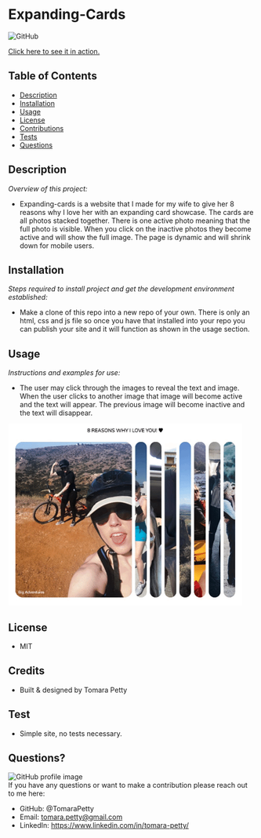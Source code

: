# Expanding-Cards
  
![GitHub](https://img.shields.io/badge/license-MIT-green)

<a href="undefined">Click here to see it in action.</a>

## Table of Contents
* [Description](#description)
* [Installation](#installation)
* [Usage](#usage)
* [License](#license)
* [Contributions](#contributions)
* [Tests](#tests)
* [Questions](#questions)

## Description 
*Overview of this project:* 
* Expanding-cards is a website that I made for my wife to give her 8 reasons why I love her with an expanding card showcase. The cards are all photos stacked together. There is one active photo meaning that the full photo is visible. When you click on the inactive photos they become active and will show the full image. The page is dynamic and will shrink down for mobile users.  

## Installation
*Steps required to install project and get the development environment established:*
* Make a clone of this repo into a new repo of your own. There is only an html, css and js file so once you have that installed into your repo you can publish your site and it will function as shown in the usage section. 

## Usage
*Instructions and examples for use:* 
* The user may click through the images to reveal the text and image. When the user clicks to another image that image will become active and the text will appear. The previous image will become inactive and the text will disappear.

<img src="images/card-expander.gif">

## License 
* MIT

## Credits
* Built & designed by Tomara Petty

## Test
* Simple site, no tests necessary.

## Questions?
<img src="https://avatars0.githubusercontent.com/u/65513543?s=460&u=20bf726727263d5c2cb42b357ae261aff2a38e6e&v=4" alt="GitHub profile image">
<br>
If you have any questions or want to make a contribution please reach out to me here: 

* GitHub: @TomaraPetty 
* Email: tomara.petty@gmail.com
* LinkedIn: https://www.linkedin.com/in/tomara-petty/
